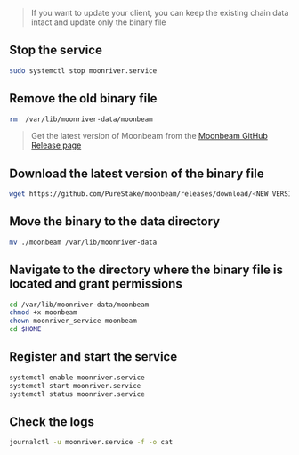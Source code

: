 > If you want to update your client, you can keep the existing chain data intact and update only the binary file

## Stop the service

```bash
sudo systemctl stop moonriver.service
```

## Remove the old binary file

```bash
rm  /var/lib/moonriver-data/moonbeam
```

> Get the latest version of Moonbeam from the [Moonbeam GitHub Release page](https://github.com/PureStake/moonbeam/releases)

## Download the latest version of the binary file

```bash
wget https://github.com/PureStake/moonbeam/releases/download/<NEW VERSION TAG HERE>/moonbeam
```

## Move the binary to the data directory

```bash
mv ./moonbeam /var/lib/moonriver-data
```

## Navigate to the directory where the binary file is located and grant permissions

```bash
cd /var/lib/moonriver-data/moonbeam
chmod +x moonbeam
chown moonriver_service moonbeam
cd $HOME
```

## Register and start the service

```bash
systemctl enable moonriver.service 
systemctl start moonriver.service 
systemctl status moonriver.service
```

## Check the logs

```bash
journalctl -u moonriver.service -f -o cat
```
